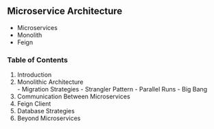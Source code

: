<h2>Microservice Architecture</h2>

<ul>
	<li> Microservices </li>
	<li> Monolith </li>
	<li> Feign </li>
</ul>

<h3>Table of Contents</h3>

<ol>
	<li> Introduction </li>
	<li> Monolithic Architecture </li>
	- Migration Strategies
	  - Strangler Pattern
	  - Parallel Runs
	  - Big Bang
	<li> Communication Between Microservices </li>
	<li> Feign Client </li>
	<li> Database Strategies </li>
	<li> Beyond Microservices </li>
</ol>